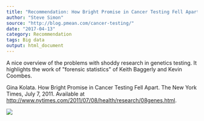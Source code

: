 ```yaml
---
title: "Recommendation: How Bright Promise in Cancer Testing Fell Apart"
author: "Steve Simon"
source: "http://blog.pmean.com/cancer-testing/"
date: "2017-04-13"
category: Recommendation
tags: Big data
output: html_document
---
```


A nice overview of the problems with shoddy research in genetics
testing. It highlights the work of "forensic statistics" of Keith
Baggerly and Kevin Coombes.

<!---More--->

Gina Kolata. How Bright Promise in Cancer Testing Fell Apart. The New
York Times, July 7, 2011. Available at
<http://www.nytimes.com/2011/07/08/health/research/08genes.html>.

![](http://www.pmean.com/images/cancer-testing01.png)




